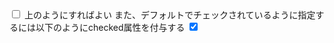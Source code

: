 <input type="checkbox"/>
上のようにすればよい
また、デフォルトでチェックされているように指定するには以下のようにchecked属性を付与する
<input type="checkbox" id="check1" checked/>
